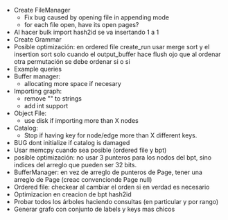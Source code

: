 - Create FileManager
    - Fix bug caused by opening file in appending mode
    - for each file open, have its open pages?
- Al hacer bulk import hash2id se va insertando 1 a 1
- Create Grammar
- Posible optimización: en ordered file create_run usar merge sort y el insertion sort solo cuando el output_buffer hace flush
  ojo que al ordenar otra permutación se debe ordenar si o si
- Example queries
- Buffer manager:
    - allocating more space if necesary
- Importing graph:
    - remove "" to strings
    - add int support
- Object File:
    - use disk if importing more than X nodes
- Catalog:
    - Stop if having key for node/edge more than X different keys.
- BUG dont initialize if catalog is damaged
- Usar memcpy cuando sea posible (ordered file y bpt)
- posible optimización: no usar 3 punteros para los nodos del bpt, sino indices del arreglo que pueden ser 32 bits.
- BufferManager: en vez de arreglo de punteros de Page, tener una arreglo de Page (creac convencionde Page null)
- Ordered file: checkear al cambiar el orden si en verdad es necesario
- Optimizacion en creacion de bpt hash2id
- Probar todos los árboles haciendo consultas (en particular y por rango)
- Generar grafo con conjunto de labels y keys mas chicos